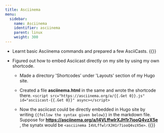 ```yaml
---
title: Asciinema
menu:
  sidebar:
    name: Asciinema
    identifier: asciinema
    parent: linux
    weight: 300
---
```


- Learnt basic Asciinema commands and prepared a few AsciiCasts.
  {{<asciinema z50Js6wkZeLJz7l0zmBYPrOai>}}

- Figured out how to embed Asciicast directly on my site by using my own shortcode.

  - Made a directory 'Shortcodes' under 'Layouts' section of my Hugo site.
  
  - Created a file **asciinema.html** in the same and wrote the shortcode there.
  `<script src="https://asciinema.org/a/{{.Get 0}}.js" id="asciicast-{{.Get 0}}" async></script>`
  
  - Now the asciicast could be directly embedded in Hugo site by writing `{{follow the syntax given below}}` in the markdown file.
  Suppose for **https://asciinema.org/a/I4VLffwlrXJH1r7iooQ4vzX5e** , the synatx would be `<asciinema I4VLffwlrXJH1r7iooQ4vzX5e>`.
  {{<asciinema I4VLffwlrXJH1r7iooQ4vzX5e>}}